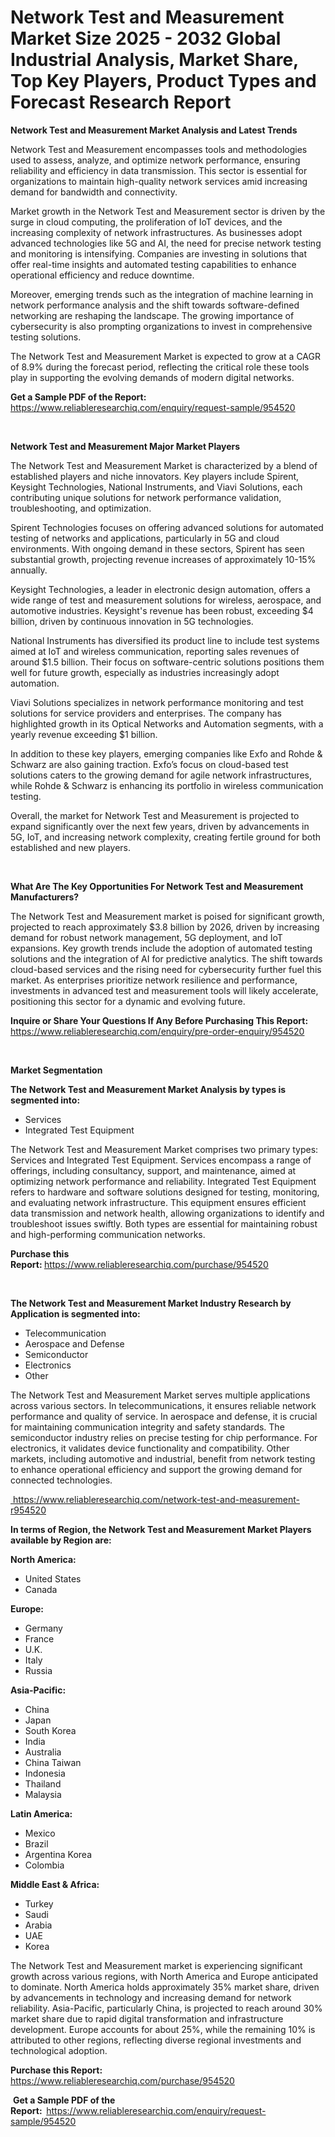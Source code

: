 <p><h1>Network Test and Measurement Market Size 2025 - 2032 Global Industrial Analysis, Market Share, Top Key Players, Product Types and Forecast Research Report</h1></p><p><strong>Network Test and Measurement Market Analysis and Latest Trends</strong></p>
<p><p>Network Test and Measurement encompasses tools and methodologies used to assess, analyze, and optimize network performance, ensuring reliability and efficiency in data transmission. This sector is essential for organizations to maintain high-quality network services amid increasing demand for bandwidth and connectivity. </p><p>Market growth in the Network Test and Measurement sector is driven by the surge in cloud computing, the proliferation of IoT devices, and the increasing complexity of network infrastructures. As businesses adopt advanced technologies like 5G and AI, the need for precise network testing and monitoring is intensifying. Companies are investing in solutions that offer real-time insights and automated testing capabilities to enhance operational efficiency and reduce downtime.</p><p>Moreover, emerging trends such as the integration of machine learning in network performance analysis and the shift towards software-defined networking are reshaping the landscape. The growing importance of cybersecurity is also prompting organizations to invest in comprehensive testing solutions.</p><p>The Network Test and Measurement Market is expected to grow at a CAGR of 8.9% during the forecast period, reflecting the critical role these tools play in supporting the evolving demands of modern digital networks.</p></p>
<p><strong>Get a Sample PDF of the Report:&nbsp;</strong> <a href="https://www.reliableresearchiq.com/enquiry/request-sample/954520?utm_campaign=3593&utm_medium=2&utm_source=Github&utm_content=ia&utm_term=18042025&utm_id=network-test-and-measurement">https://www.reliableresearchiq.com/enquiry/request-sample/954520</a></p>
<p>&nbsp;</p>
<p><strong>Network Test and Measurement Major Market Players</strong></p>
<p><p>The Network Test and Measurement Market is characterized by a blend of established players and niche innovators. Key players include Spirent, Keysight Technologies, National Instruments, and Viavi Solutions, each contributing unique solutions for network performance validation, troubleshooting, and optimization.</p><p>Spirent Technologies focuses on offering advanced solutions for automated testing of networks and applications, particularly in 5G and cloud environments. With ongoing demand in these sectors, Spirent has seen substantial growth, projecting revenue increases of approximately 10-15% annually.</p><p>Keysight Technologies, a leader in electronic design automation, offers a wide range of test and measurement solutions for wireless, aerospace, and automotive industries. Keysight's revenue has been robust, exceeding $4 billion, driven by continuous innovation in 5G technologies.</p><p>National Instruments has diversified its product line to include test systems aimed at IoT and wireless communication, reporting sales revenues of around $1.5 billion. Their focus on software-centric solutions positions them well for future growth, especially as industries increasingly adopt automation.</p><p>Viavi Solutions specializes in network performance monitoring and test solutions for service providers and enterprises. The company has highlighted growth in its Optical Networks and Automation segments, with a yearly revenue exceeding $1 billion.</p><p>In addition to these key players, emerging companies like Exfo and Rohde & Schwarz are also gaining traction. Exfo’s focus on cloud-based test solutions caters to the growing demand for agile network infrastructures, while Rohde & Schwarz is enhancing its portfolio in wireless communication testing.</p><p>Overall, the market for Network Test and Measurement is projected to expand significantly over the next few years, driven by advancements in 5G, IoT, and increasing network complexity, creating fertile ground for both established and new players.</p></p>
<p>&nbsp;</p>
<p><strong>What Are The Key Opportunities For Network Test and Measurement Manufacturers?</strong></p>
<p><p>The Network Test and Measurement market is poised for significant growth, projected to reach approximately $3.8 billion by 2026, driven by increasing demand for robust network management, 5G deployment, and IoT expansions. Key growth trends include the adoption of automated testing solutions and the integration of AI for predictive analytics. The shift towards cloud-based services and the rising need for cybersecurity further fuel this market. As enterprises prioritize network resilience and performance, investments in advanced test and measurement tools will likely accelerate, positioning this sector for a dynamic and evolving future.</p></p>
<p><strong>Inquire or Share Your Questions If Any Before Purchasing This Report:</strong> <a href="https://www.reliableresearchiq.com/enquiry/pre-order-enquiry/954520?utm_campaign=3593&utm_medium=2&utm_source=Github&utm_content=ia&utm_term=18042025&utm_id=network-test-and-measurement">https://www.reliableresearchiq.com/enquiry/pre-order-enquiry/954520</a></p>
<p>&nbsp;</p>
<p><strong>Market Segmentation</strong></p>
<p><strong>The Network Test and Measurement Market Analysis by types is segmented into:</strong></p>
<p><ul><li>Services</li><li>Integrated Test Equipment</li></ul></p>
<p><p>The Network Test and Measurement Market comprises two primary types: Services and Integrated Test Equipment. Services encompass a range of offerings, including consultancy, support, and maintenance, aimed at optimizing network performance and reliability. Integrated Test Equipment refers to hardware and software solutions designed for testing, monitoring, and evaluating network infrastructure. This equipment ensures efficient data transmission and network health, allowing organizations to identify and troubleshoot issues swiftly. Both types are essential for maintaining robust and high-performing communication networks.</p></p>
<p><strong>Purchase this Report:&nbsp;</strong><a href="https://www.reliableresearchiq.com/purchase/954520?utm_campaign=3593&utm_medium=2&utm_source=Github&utm_content=ia&utm_term=18042025&utm_id=network-test-and-measurement">https://www.reliableresearchiq.com/purchase/954520</a></p>
<p>&nbsp;</p>
<p><strong>The Network Test and Measurement Market Industry Research by Application is segmented into:</strong></p>
<p><ul><li>Telecommunication</li><li>Aerospace and Defense</li><li>Semiconductor</li><li>Electronics</li><li>Other</li></ul></p>
<p><p>The Network Test and Measurement Market serves multiple applications across various sectors. In telecommunications, it ensures reliable network performance and quality of service. In aerospace and defense, it is crucial for maintaining communication integrity and safety standards. The semiconductor industry relies on precise testing for chip performance. For electronics, it validates device functionality and compatibility. Other markets, including automotive and industrial, benefit from network testing to enhance operational efficiency and support the growing demand for connected technologies.</p></p>
<p><a href="https://www.reliableresearchiq.com/network-test-and-measurement-r954520?utm_campaign=3593&utm_medium=2&utm_source=Github&utm_content=ia&utm_term=18042025&utm_id=network-test-and-measurement">&nbsp;https://www.reliableresearchiq.com/network-test-and-measurement-r954520</a></p>
<p><strong>In terms of Region, the Network Test and Measurement Market Players available by Region are:</strong></p>
<p>
    <p> <strong> North America: </strong>
        <ul>
            <li>United States</li>
            <li>Canada</li>
        </ul>
        </p> 
    <p> <strong> Europe: </strong>
        <ul>
            <li>Germany</li>
            <li>France</li>
            <li>U.K.</li>
            <li>Italy</li>
            <li>Russia</li>
        </ul>
        </p> 
    <p> <strong> Asia-Pacific: </strong>
        <ul>
            <li>China</li>
            <li>Japan</li>
            <li>South Korea</li>
            <li>India</li>
            <li>Australia</li>
            <li>China Taiwan</li>
            <li>Indonesia</li>
            <li>Thailand</li>
            <li>Malaysia</li>
        </ul>
        </p> 
    <p> <strong> Latin America: </strong>
        <ul>
            <li>Mexico</li>
            <li>Brazil</li>
            <li>Argentina Korea</li>
            <li>Colombia</li>
        </ul>
        </p> 
    <p> <strong> Middle East & Africa: </strong>
        <ul>
            <li>Turkey</li>
            <li>Saudi</li>
            <li>Arabia</li>
            <li>UAE</li>
            <li>Korea</li>
        </ul>
    </p>
    </p>
<p><p>The Network Test and Measurement market is experiencing significant growth across various regions, with North America and Europe anticipated to dominate. North America holds approximately 35% market share, driven by advancements in technology and increasing demand for network reliability. Asia-Pacific, particularly China, is projected to reach around 30% market share due to rapid digital transformation and infrastructure development. Europe accounts for about 25%, while the remaining 10% is attributed to other regions, reflecting diverse regional investments and technological adoption.</p></p>
<p><strong>Purchase this Report: </strong><a href="https://www.reliableresearchiq.com/purchase/954520?utm_campaign=3593&utm_medium=2&utm_source=Github&utm_content=ia&utm_term=18042025&utm_id=network-test-and-measurement">https://www.reliableresearchiq.com/purchase/954520</a></p>
<p>&nbsp;<strong>Get a Sample PDF of the Report:&nbsp;&nbsp;</strong><a href="https://www.reliableresearchiq.com/enquiry/request-sample/954520?utm_campaign=3593&utm_medium=2&utm_source=Github&utm_content=ia&utm_term=18042025&utm_id=network-test-and-measurement">https://www.reliableresearchiq.com/enquiry/request-sample/954520</a></p>
<p><strong></strong></p>
<p><p></p><p></p><p></p></p>